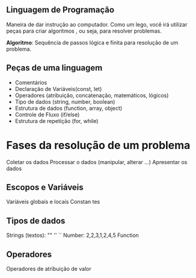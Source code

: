 ## Linguagem de Programação

Maneira de dar instrução ao computador.
Como um lego, você irá utilizar peças para criar algoritmos , ou seja, para resolver problemas.

**Algoritmo**: Sequência de passos lógica e finita para resolução de um problema.

## Peças de uma linguagem

- Comentários
- Declaração de Variáveis(const, let)
- Operadores (atribuição, concatenação, matemáticos, lógicos)
- Tipo de dados (string, number, boolean)
- Estrutura de dados (function, array, object)
- Controle de Fluxo (if/else)
- Estrutura de repetição (for, while)

# Fases da resolução de um problema

Coletar os dados
Processar o dados (manipular, alterar ...)
Apresentar os dados

## Escopos e Variáveis

Variáveis globais e locais 
Constan  tes

## Tipos de dados

Strings (textos): "" '' ``
Number: 2,2,3,1,2,4,5
Function

## Operadores

Operadores de atribuição de valor